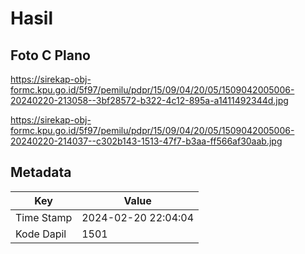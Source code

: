 # Hasil

## Foto C Plano

https://sirekap-obj-formc.kpu.go.id/5f97/pemilu/pdpr/15/09/04/20/05/1509042005006-20240220-213058--3bf28572-b322-4c12-895a-a1411492344d.jpg

https://sirekap-obj-formc.kpu.go.id/5f97/pemilu/pdpr/15/09/04/20/05/1509042005006-20240220-214037--c302b143-1513-47f7-b3aa-ff566af30aab.jpg


## Metadata

| Key        | Value               |
| ---------- | ------------------- |
| Time Stamp | 2024-02-20 22:04:04 |
| Kode Dapil | 1501                |



